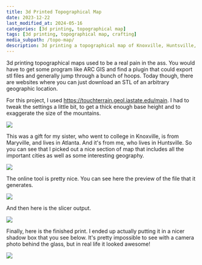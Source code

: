 ```yaml
---
title: 3d Printed Topographical Map
date: 2023-12-22
last_modified_at: 2024-05-16
categories: [3d printing, topographical map]
tags: [3d printing, topographical map, crafting]
media_subpath: /topo-map/
description: 3d printing a topographical map of Knoxville, Huntsville, and Atlanta
---
```


3d printing topographical maps used to be a real pain in the ass. You would have to get some program like ARC GIS and find a plugin that could export stl files and generally jump through a bunch of hoops. Today though, there are websites where you can just download an STL of an arbitrary geographic location. 

For this project, I used https://touchterrain.geol.iastate.edu/main. I had to tweak the settings a little bit, to get a thick enough base height and to exaggerate the size of the mountains. 

![](signal-2023-12-22-221904_002.jpeg)

This was a gift for my sister, who went to college in Knoxville, is from Maryville, and lives in Atlanta. And it's from me, who lives in Huntsville. So you can see that I picked out a nice section of map that includes all the important cities as well as some interesting geography. 

![](signal-2023-12-22-144556_002.jpeg)

The online tool is pretty nice. You can see here the preview of the file that it generates.

![](signal-2023-12-22-145635_002.jpeg)

And then here is the slicer output.

![](20231222_221406.jpg)

Finally, here is the finished print. I ended up actually putting it in a nicer shadow box that you see below. It's pretty impossible to see with a camera photo behind the glass, but in real life it looked awesome!

![](20231223_220156.jpg)
